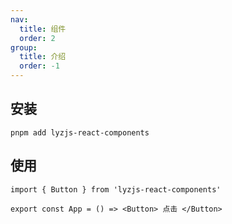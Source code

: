 ```yaml
---
nav:
  title: 组件
  order: 2
group:
  title: 介绍
  order: -1
---
```


## 安装

```
pnpm add lyzjs-react-components
```

## 使用

```react
import { Button } from 'lyzjs-react-components'

export const App = () => <Button> 点击 </Button>
```

